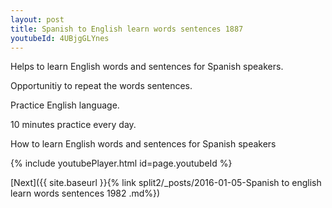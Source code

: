 ```yaml
---
layout: post
title: Spanish to English learn words sentences 1887 
youtubeId: 4UBjgGLYnes
---
```

 
 
Helps to learn English words and sentences for Spanish speakers.

Opportunitiy to repeat the words sentences. 

Practice English language. 
 
10 minutes practice every day. 
 
How to learn English words and sentences for Spanish speakers 
 
{% include youtubePlayer.html id=page.youtubeId %}
 
 
[Next]({{ site.baseurl }}{% link  split2/_posts/2016-01-05-Spanish to english learn words sentences 1982 .md%})
 
